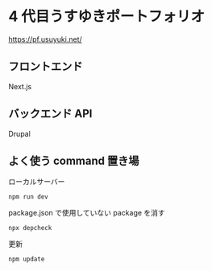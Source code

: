 <!-- @format -->

# 4 代目うすゆきポートフォリオ

https://pf.usuyuki.net/

## フロントエンド

Next.js

## バックエンド API

Drupal

## よく使う command 置き場

ローカルサーバー

```
npm run dev
```

package.json で使用していない package を消す

```
npx depcheck
```

更新

```
npm update
```
